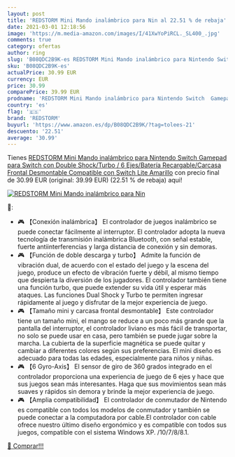 ```yaml
---
layout: post
title: 'REDSTORM Mini Mando inalámbrico para Nin al 22.51 % de rebaja'
date: 2021-03-01 12:18:56
image: 'https://m.media-amazon.com/images/I/41XwYoPiRCL._SL400_.jpg'
comments: true
category: ofertas
author: ring
slug: 'B08QDC2B9K-es REDSTORM Mini Mando inalámbrico para Nintendo Switch...'
sku: 'B08QDC2B9K-es'
actualPrice: 30.99 EUR
currency: EUR
price: 30.99
comparePrice: 39.99 EUR
prodname: 'REDSTORM Mini Mando inalámbrico para Nintendo Switch  Gamepad para Switch con Double Shock/Turbo / 6 Ejes/Batería Recargable/Carcasa Frontal Desmontable  Compatible con Switch Lite  Amarillo'
country: 'es'
flag: '🇪🇸'
brand: 'REDSTORM'
buyurl: 'https://www.amazon.es/dp/B08QDC2B9K/?tag=tolees-21'
descuento: '22.51'
average: '30.99'
---
```


Tienes [REDSTORM Mini Mando inalámbrico para Nintendo Switch  Gamepad para Switch con Double Shock/Turbo / 6 Ejes/Batería Recargable/Carcasa Frontal Desmontable  Compatible con Switch Lite  Amarillo](https://www.amazon.es/dp/B08QDC2B9K/?tag=tolees-21) con precio final de  30.99 EUR (original: 39.99 EUR) (22.51 %  de rebaja) aqui!

[![REDSTORM Mini Mando inalámbrico para Nin](https://m.media-amazon.com/images/I/41XwYoPiRCL._SL400_.jpg)](https://www.amazon.es/dp/B08QDC2B9K/?tag=tolees-21)

🔎:

- 🎮 【Conexión inalámbrica】 El controlador de juegos inalámbrico se puede conectar fácilmente al interruptor. El controlador adopta la nueva tecnología de transmisión inalámbrica Bluetooth, con señal estable, fuerte antiinterferencias y larga distancia de conexión y sin demoras.
- 🎮 【Función de doble descarga y turbo】 Admite la función de vibración dual, de acuerdo con el estado del juego y la escena del juego, produce un efecto de vibración fuerte y débil, al mismo tiempo que despierta la diversión de los jugadores. El controlador también tiene una función turbo, que puede extender su vida útil y esperar más ataques. Las funciones Dual Shock y Turbo te permiten ingresar rápidamente al juego y disfrutar de la mejor experiencia de juego.
- 🎮 【Tamaño mini y carcasa frontal desmontable】 Este controlador tiene un tamaño mini, el mango se reduce a un poco más grande que la pantalla del interruptor, el controlador liviano es más fácil de transportar, no solo se puede usar en casa, pero también se puede jugar sobre la marcha. La cubierta de la superficie magnética se puede quitar y cambiar a diferentes colores según sus preferencias. El mini diseño es adecuado para todas las edades, especialmente para niños y niñas.
- 🎮 【6 Gyro-Axis】 El sensor de giro de 360 ​​grados integrado en el controlador proporciona una experiencia de juego de 6 ejes y hace que sus juegos sean más interesantes. Haga que sus movimientos sean más suaves y rápidos sin demora y brinde la mejor experiencia de juego.
- 🎮 【Amplia compatibilidad】 El controlador de conmutador de Nintendo es compatible con todos los modelos de conmutador y también se puede conectar a la computadora por cable.El controlador con cable ofrece nuestro último diseño ergonómico y es compatible con todos sus juegos, compatible con el sistema Windows XP. /10/7/8/8.1.

[🛒 Comprar!!!](https://www.amazon.es/dp/B08QDC2B9K/?tag=tolees-21)

